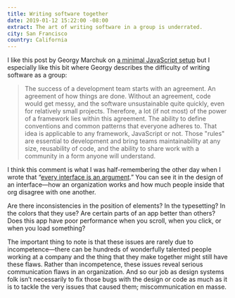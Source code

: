 ```yaml
---
title: Writing software together
date: 2019-01-12 15:22:00 -08:00
extract: The art of writing software in a group is underrated.
city: San Francisco
country: California
---
```


I like this post by Georgy Marchuk on [a minimal JavaScript setup](https://css-tricks.com/a-minimal-javascript-setup/) but I especially like this bit where Georgy describes the difficulty of writing software as a group:

> The success of a development team starts with an agreement. An agreement of how things are done. Without an agreement, code would get messy, and the software unsustainable quite quickly, even for relatively small projects. Therefore, a lot (if not most) of the power of a framework lies within this agreement. The ability to define conventions and common patterns that everyone adheres to. That idea is applicable to any framework, JavaScript or not. Those "rules" are essential to development and bring teams maintainability at any size, reusability of code, and the ability to share work with a community in a form anyone will understand.

I think this comment is what I was half-remembering the other day when I wrote that “[every interface is an argument](https://buttondown.email/robinrendle/archive/513a2f17-6d8b-4cfb-a5d5-0ac009a65e3f).” You can see it in the design of an interface—how an organization works and how much people inside that org disagree with one another.

Are there inconsistencies in the position of elements? In the typesetting? In the colors that they use? Are certain parts of an app better than others? Does this app have poor performance when you scroll, when you click, or when you load something?

The important thing to note is that these issues are rarely due to incompetence—there can be hundreds of wonderfully talented people working at a company and the thing that they make together might still have these flaws. Rather than incompetence, these issues reveal serious communication flaws in an organization. And so our job as design systems folk isn’t necessarily to fix those bugs with the design or code as much as it is to tackle the very issues that caused them; miscommunication en masse.
